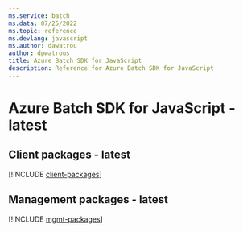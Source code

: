 ```yaml
---
ms.service: batch
ms.data: 07/25/2022
ms.topic: reference
ms.devlang: javascript
ms.author: dawatrou
author: dpwatrous
title: Azure Batch SDK for JavaScript
description: Reference for Azure Batch SDK for JavaScript
---
```

# Azure Batch SDK for JavaScript - latest

## Client packages - latest
[!INCLUDE [client-packages](batch-client-index.md)]
## Management packages - latest
[!INCLUDE [mgmt-packages](batch-mgmt-index.md)]